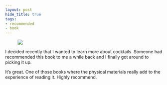 ```yaml
---
layout: post
hide_title: true
tags:
- recommended
- book
---
```

<figure class="tmblr-full" data-orig-height="453" data-orig-width="680"><img src="https://66.media.tumblr.com/ccc0e9600c7882f99038b40bd2e58bdb/tumblr_piyemc2KDt1tw1dop_540.jpg" data-orig-height="453" data-orig-width="680"></figure>

I decided recently that I wanted to learn more about cocktails. Someone had recommended this book to me a while back and I finally got around to picking it up.

It’s great. One of those books where the physical materials really add to the experience of reading it. Highly recommend.
